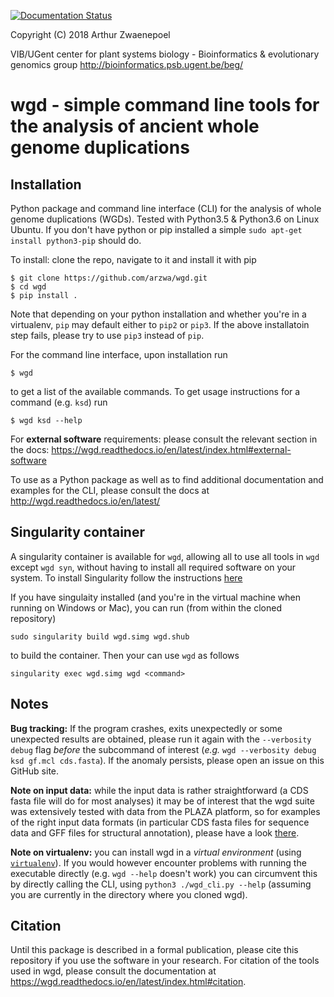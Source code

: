 [![Documentation Status](https://readthedocs.org/projects/wgd/badge/?version=latest)](http://wgd.readthedocs.io/en/latest/?badge=latest)

Copyright (C) 2018 Arthur Zwaenepoel

VIB/UGent center for plant systems biology -
Bioinformatics & evolutionary genomics group http://bioinformatics.psb.ugent.be/beg/

# wgd - simple command line tools for the analysis of ancient whole genome duplications

## Installation

Python package and command line interface (CLI) for the analysis
of whole genome duplications (WGDs). Tested with Python3.5 & Python3.6
on Linux Ubuntu. If you don't have python or pip installed a simple
`sudo apt-get install python3-pip` should do.

To install: clone the repo, navigate to it and install it with pip

    $ git clone https://github.com/arzwa/wgd.git
    $ cd wgd
    $ pip install .

Note that depending on your python installation and whether you're in a
virtualenv, ``pip`` may default either to ``pip2`` or ``pip3``. If the
above installatoin step fails, please try to use ``pip3`` instead of
``pip``.

For the command line interface, upon installation run

    $ wgd

to get a list of the available commands. To get usage instructions for
a command (e.g. `ksd`) run

    $ wgd ksd --help

For **external software** requirements: please consult the relevant section
in the docs: https://wgd.readthedocs.io/en/latest/index.html#external-software

To use as a Python package as well as to find additional documentation
and examples for the CLI, please consult the docs at
http://wgd.readthedocs.io/en/latest/

## Singularity container

A singularity container is available for ``wgd``, allowing all to use
all tools in ``wgd`` except ``wgd syn``, without having to install all
required software on your system. To install Singularity follow
the instructions [here](https://www.sylabs.io/docs/)

If you have singulaity installed (and you're in the virtual machine when
running on Windows or Mac), you can run (from within the cloned repository)

    sudo singularity build wgd.simg wgd.shub

to build the container. Then your can use ``wgd`` as follows

    singularity exec wgd.simg wgd <command>

## Notes

**Bug tracking:** If the program crashes, exits unexpectedly or some
unexpected results are obtained, please run it again with the
``--verbosity debug`` flag *before* the subcommand of interest (*e.g.*
``wgd --verbosity debug ksd gf.mcl cds.fasta``). If the anomaly persists,
please open an issue on this GitHub site.

**Note on input data:** while the input data is rather straightforward
(a CDS fasta file will do for most analyses) it may be of interest that
the wgd suite was extensively tested with data from the PLAZA platform,
so for examples of the right input data formats (in particular CDS fasta
files for sequence data and GFF files for structural annotation), please
have a look [there](https://bioinformatics.psb.ugent.be/plaza/versions/plaza_v4_dicots/download/).

**Note on virtualenv:** you can install wgd in a _virtual environment_
(using [`virtualenv`](https://virtualenv.pypa.io/en/stable/)). If you
would however encounter problems with running the executable directly
(e.g. `wgd --help` doesn't work) you can circumvent this by directly
calling the CLI, using `python3 ./wgd_cli.py --help` (assuming you are
currently in the directory where you cloned wgd).

## Citation

Until this package is described in a formal publication, please cite
this repository if you use the software in your research. For citation
of the tools used in wgd, please consult the documentation at
https://wgd.readthedocs.io/en/latest/index.html#citation.

